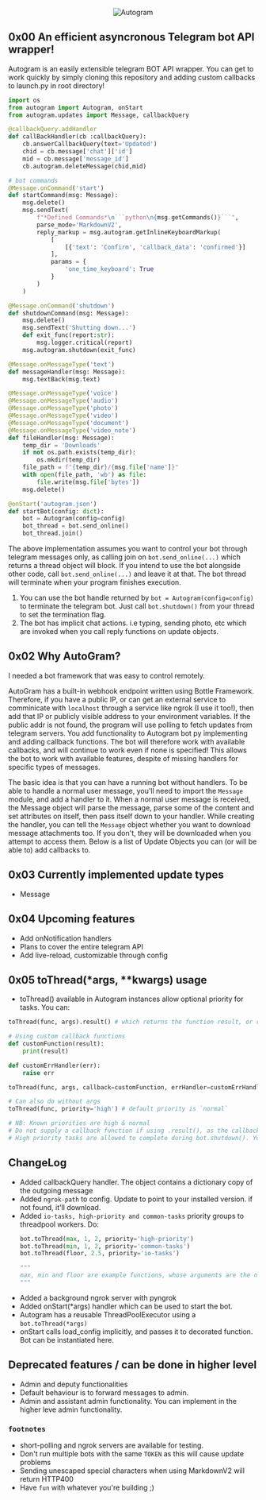 <p style="text-align: center;">
    <img src="https://raw.githubusercontent.com/sp3rtah/autogram/main/autogram.png" align="middle" alt="Autogram">
<p>

## 0x00 An efficient asyncronous Telegram bot API wrapper!
Autogram is an easily extensible telegram BOT API wrapper. You can get to work quickly by simply cloning this repository and adding custom callbacks to launch.py in root directory!

```python
import os
from autogram import Autogram, onStart
from autogram.updates import Message, callbackQuery

@callbackQuery.addHandler
def callBackHandler(cb :callbackQuery):
    cb.answerCallbackQuery(text='Updated')
    chid = cb.message['chat']['id']
    mid = cb.message['message_id']
    cb.autogram.deleteMessage(chid,mid)

# bot commands        
@Message.onCommand('start')
def startCommand(msg: Message):
    msg.delete()
    msg.sendText(
        f"*Defined Commands*\n```python\n{msg.getCommands()}```",
        parse_mode='MarkdownV2',
        reply_markup = msg.autogram.getInlineKeyboardMarkup(
            [
                [{'text': 'Confirm', 'callback_data': 'confirmed'}]
            ],
            params = {
                'one_time_keyboard': True
            }
        )
    )

@Message.onCommand('shutdown')
def shutdownCommand(msg: Message):
    msg.delete()
    msg.sendText('Shutting down...')
    def exit_func(report:str):
        msg.logger.critical(report)
    msg.autogram.shutdown(exit_func)

@Message.onMessageType('text')
def messageHandler(msg: Message):
    msg.textBack(msg.text)

@Message.onMessageType('voice')
@Message.onMessageType('audio')
@Message.onMessageType('photo')
@Message.onMessageType('video')
@Message.onMessageType('document')
@Message.onMessageType('video_note')
def fileHandler(msg: Message):
    temp_dir = 'Downloads'
    if not os.path.exists(temp_dir):
        os.mkdir(temp_dir)
    file_path = f"{temp_dir}/{msg.file['name']}"
    with open(file_path, 'wb') as file:
        file.write(msg.file['bytes'])
    msg.delete()

@onStart('autogram.json')
def startBot(config: dict):
    bot = Autogram(config=config)
    bot_thread = bot.send_online()
    bot_thread.join()

```

The above implementation assumes you want to control your bot through telegram messages only, as calling join on `bot.send_online(...)` which returns a thread object will block. If you intend to use the bot alongside other code, call `bot.send_online(...)` and leave it at that. The bot thread will terminate when your program finishes execution. 
1. You can use the bot handle returned by `bot = Autogram(config=config)` to terminate the telegram bot. Just call `bot.shutdown()` from your thread to set the termination flag.
2. The bot has implicit chat actions. i.e typing, sending photo, etc which are invoked when you call reply functions on update objects.

## 0x02 Why AutoGram?
I needed a bot framework that was easy to control remotely.

AutoGram has a built-in webhook endpoint written using Bottle Framework. Therefore, if you have a public IP, or can get an external service to comminicate with `localhost` through a service like ngrok (I use it too!), then add that IP or publicly visible address to your environment variables. If the public addr is not found, the program will use polling to fetch updates from telegram servers.
You add functionality to Autogram bot py implementing and adding callback functions. The bot will therefore work with available callbacks, and will continue to work even if none is specified! This allows the bot to work with available features, despite of missing handlers for specific types of messages.

The basic idea is that you can have a running bot without handlers. To be able to handle a normal user message, you'll need to import the `Message` module, and add a handler to it. When a normal user message is received, the Message object will parse the message, parse some of the content and set attributes on itself, then pass itself down to your handler. While creating the handler, you can tell the `Message` object whether you want to download message attachments too. If you don't, they will be downloaded when you attempt to access them. Below is a list of Update Objects you can (or will be able to) add callbacks to.

## 0x03 Currently implemented update types
- Message

## 0x04 Upcoming features
- Add onNotification handlers
- Plans to cover the entire telegram API
- Add live-reload, customizable through config

## 0x05 toThread(*args, **kwargs) usage
- toThread() available in Autogram instances allow optional priority for tasks. You can:
```python
toThread(func, args).result() # which returns the function result, or raises exception

# Using custom callback functions
def customFunction(result):
    print(result)

def customErrHandler(err):
    raise err

toThread(func, args, callback=customFunction, errHandler=customErrHandler) # which returns the function result, or raises exception

# Can also do without args
toThread(func, priority='high') # default priority is `normal`

# NB: Known priorities are high & normal
# Do not supply a callback function if using .result(), as the callback will be called again during clean-up
# High priority tasks are allowed to complete during bot.shutdown(). You can trigger them to shutdown using .shutdown(customFunction). customFunction should take a str, which is a report of the running threads, if any.
```


## ChangeLog
- Added callbackQuery handler. The object contains a dictionary copy of the outgoing message
- Added `ngrok-path` to config. Update to point to your installed version. if not found, it'll download.
- Added `io-tasks, high-priority and common-tasks` priority groups to threadpool workers. Do:
    ```python
    bot.toThread(max, 1, 2, priority='high-priority')
    bot.toThread(min, 1, 2, priority='common-tasks')
    bot.toThread(floor, 2.5, priority='io-tasks')

    """
    max, min and floor are example functions, whose arguments are the numbers.
    """
    ```
- Added a background ngrok server with pyngrok
- Added onStart(*args) handler which can be used to start the bot.
- Autogram has a reusable ThreadPoolExecutor using a `bot.toThread(*args)`
- onStart calls load_config implicitly, and passes it to decorated function. Bot can be instantiated here.

## Deprecated features / can be done in higher level
- Admin and deputy functionalities
- Default behaviour is to forward messages to admin.
- Admin and assistant admin functionality. You can implement in the higher leve admin functionality. 

### `footnotes`
- short-polling and ngrok servers are available for testing.
- Don't run multiple bots with the same `TOKEN` as this will cause update problems
- Sending unescaped special characters when using MarkdownV2 will return HTTP400
- Have `fun` with whatever you're building ;)

